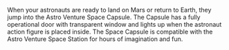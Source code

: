 When your astronauts are ready to land on Mars or return to Earth, they jump into the Astro Venture Space Capsule. The Capsule has a fully operational door with transparent window and lights up when the astronaut action figure is placed inside. The Space Capsule is compatible with the Astro Venture Space Station for hours of imagination and fun.